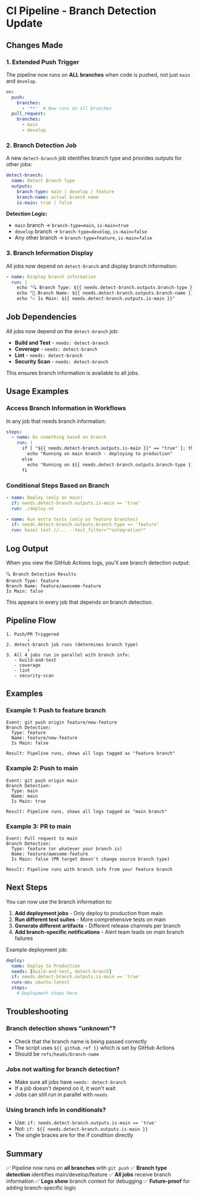 # CI Pipeline - Branch Detection Update

## Changes Made

### 1. **Extended Push Trigger**
The pipeline now runs on **ALL branches** when code is pushed, not just `main` and `develop`.

```yaml
on:
  push:
    branches:
      - '**'  # Now runs on all branches
  pull_request:
    branches:
      - main
      - develop
```

### 2. **Branch Detection Job**
A new `detect-branch` job identifies branch type and provides outputs for other jobs:

```yaml
detect-branch:
  name: Detect Branch Type
  outputs:
    branch-type: main | develop | feature
    branch-name: actual branch name
    is-main: true | false
```

**Detection Logic:**
- `main` branch → `branch-type=main`, `is-main=true`
- `develop` branch → `branch-type=develop`, `is-main=false`
- Any other branch → `branch-type=feature`, `is-main=false`

### 3. **Branch Information Display**
All jobs now depend on `detect-branch` and display branch information:

```yaml
- name: Display branch information
  run: |
    echo "🔍 Branch Type: ${{ needs.detect-branch.outputs.branch-type }}"
    echo "📝 Branch Name: ${{ needs.detect-branch.outputs.branch-name }}"
    echo "✓ Is Main: ${{ needs.detect-branch.outputs.is-main }}"
```

## Job Dependencies

All jobs now depend on the `detect-branch` job:
- **Build and Test** - `needs: detect-branch`
- **Coverage** - `needs: detect-branch`
- **Lint** - `needs: detect-branch`
- **Security Scan** - `needs: detect-branch`

This ensures branch information is available to all jobs.

## Usage Examples

### Access Branch Information in Workflows

In any job that needs branch information:

```yaml
steps:
  - name: Do something based on branch
    run: |
      if [ "${{ needs.detect-branch.outputs.is-main }}" == "true" ]; then
        echo "Running on main branch - deploying to production"
      else
        echo "Running on ${{ needs.detect-branch.outputs.branch-type }} branch"
      fi
```

### Conditional Steps Based on Branch

```yaml
- name: Deploy (only on main)
  if: needs.detect-branch.outputs.is-main == 'true'
  run: ./deploy.sh

- name: Run extra tests (only on feature branches)
  if: needs.detect-branch.outputs.branch-type == 'feature'
  run: bazel test //... --test_filter="*integration*"
```

## Log Output

When you view the GitHub Actions logs, you'll see branch detection output:

```
🔍 Branch Detection Results
Branch Type: feature
Branch Name: feature/awesome-feature
Is Main: false
```

This appears in every job that depends on branch detection.

## Pipeline Flow

```
1. Push/PR Triggered
        ↓
2. detect-branch job runs (determines branch type)
        ↓
3. All 4 jobs run in parallel with branch info:
   - build-and-test
   - coverage
   - lint
   - security-scan
```

## Examples

### Example 1: Push to feature branch
```
Event: git push origin feature/new-feature
Branch Detection:
  Type: feature
  Name: feature/new-feature
  Is Main: false

Result: Pipeline runs, shows all logs tagged as "feature branch"
```

### Example 2: Push to main
```
Event: git push origin main
Branch Detection:
  Type: main
  Name: main
  Is Main: true

Result: Pipeline runs, shows all logs tagged as "main branch"
```

### Example 3: PR to main
```
Event: Pull request to main
Branch Detection:
  Type: feature (or whatever your branch is)
  Name: feature/awesome-feature
  Is Main: false (PR target doesn't change source branch type)

Result: Pipeline runs with branch info from your feature branch
```

## Next Steps

You can now use the branch information to:

1. **Add deployment jobs** - Only deploy to production from main
2. **Run different test suites** - More comprehensive tests on main
3. **Generate different artifacts** - Different release channels per branch
4. **Add branch-specific notifications** - Alert team leads on main branch failures

Example deployment job:

```yaml
deploy:
  name: Deploy to Production
  needs: [build-and-test, detect-branch]
  if: needs.detect-branch.outputs.is-main == 'true'
  runs-on: ubuntu-latest
  steps:
    # Deployment steps here
```

## Troubleshooting

### Branch detection shows "unknown"?
- Check that the branch name is being passed correctly
- The script uses `${{ github.ref }}` which is set by GitHub Actions
- Should be `refs/heads/branch-name`

### Jobs not waiting for branch detection?
- Make sure all jobs have `needs: detect-branch`
- If a job doesn't depend on it, it won't wait
- Jobs can still run in parallel with `needs`

### Using branch info in conditionals?
- Use: `if: needs.detect-branch.outputs.is-main == 'true'`
- Not: `if: ${{ needs.detect-branch.outputs.is-main }}`
- The single braces are for the if condition directly

## Summary

✅ Pipeline now runs on **all branches** with `git push`
✅ **Branch type detection** identifies main/develop/feature
✅ **All jobs** receive branch information
✅ **Logs show** branch context for debugging
✅ **Future-proof** for adding branch-specific logic

